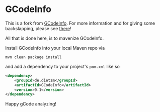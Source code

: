 GCodeInfo
=========

This is a fork from [GCodeInfo](https://github.com/dietzm/GCodeInfo).
For more information and for giving some backslapping, please see [there](https://github.com/dietzm/GCodeInfo)!

All that is done here, is to mavenize GCodeInfo.

Install GCodeInfo into your local Maven repo via
```
mvn clean package install
```

and add a dependency to your project's `pom.xml` like so
```xml
<dependency>
	<groupId>de.dietzm</groupId>
	<artifactId>GCodeInfo</artifactId>
	<version>0.1</version>
</dependency>
``` 

Happy gCode analyzing!
